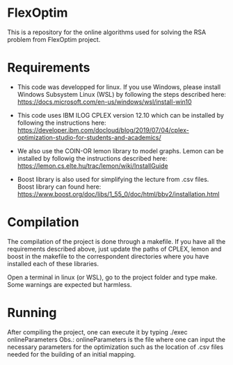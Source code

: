 # FlexOptim
This is a repository for the online algorithms used for solving the RSA problem from FlexOptim project.


# Requirements
- This code was developped for linux. If you use Windows, please install Windows Subsystem Linux (WSL) by following the steps described here: https://docs.microsoft.com/en-us/windows/wsl/install-win10

- This code uses IBM ILOG CPLEX version 12.10 which can be installed by following the instructions here: https://developer.ibm.com/docloud/blog/2019/07/04/cplex-optimization-studio-for-students-and-academics/ 

- We also use the COIN-OR lemon library to model graphs. Lemon can be installed by followig the instructions described here:
https://lemon.cs.elte.hu/trac/lemon/wiki/InstallGuide

- Boost library is also used for simplifying the lecture from .csv files. Boost library can found here: https://www.boost.org/doc/libs/1_55_0/doc/html/bbv2/installation.html

# Compilation
The compilation of the project is done through a makefile. If you have all the requirements described above, just update the paths of CPLEX, lemon and boost in the makefile to the correspondent directories where you have installed each of these libraries.

Open a terminal in linux (or WSL), go to the project folder and type make. Some warnings are expected but harmless.

# Running
After compiling the project, one can execute it by typing ./exec onlineParameters
Obs.: onlineParameters is the file where one can input the necessary parameters for the optimization such as the location of .csv files needed for the building of an initial mapping.


